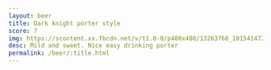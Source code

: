 ```yaml
---
layout: beer
title: Dark knight porter style
score: 7
img: https://scontent.xx.fbcdn.net/v/t1.0-0/p480x480/13263768_10154147277768745_7051226245324032886_n.jpg?oh=9adce73270b37029562d04593e446865&oe=591CFE06
desc: Mild and sweet. Nice easy drinking porter
permalink: /beer/:title.html
---
```

